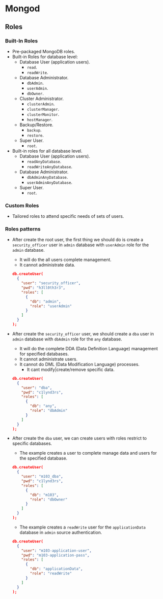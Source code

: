 # Mongod

## Roles

### Built-In Roles

- Pre-packaged MongoDB roles.
- Built-in Roles for database level:
  - Database User (application users).
    - `read`.
    - `readWrite`.
  - Database Administrator.
    - `dbAdmin`.
    - `userAdmin`.
    - `dbOwner`.
  - Cluster Administrator.
    - `clusterAdmin`.
    - `clusterManager`.
    - `clusterMonitor`.
    - `hostManager`.
  - Backup/Restore.
    - `backup`.
    - `restore`.
  - Super User.
    - `root`.
- Built-in roles for all database level.
  - Database User (application users).
    - `readAnyDatabase`.
    - `readWriteAnyDatabase`.
  - Database Administrator.
    - `dbAdminAnyDatabase`.
    - `userAdminAnyDatabase`.
  - Super User.
    - `root`.

### Custom Roles

- Tailored roles to attend specific needs of sets of users.

### Roles patterns

- After create the root user, the first thing we should do is create a `security_officer` user in `admin` database with `userAdmin` role for the `admin` database.

  - It will do the all users complete management.
  - It cannot administrate data.

  ```json
  db.createUser(
    {
      "user": "security_officer",
      "pwd": "h3ll0th3r3",
      "roles": [
        {
          "db": "admin",
          "role": "userAdmin"
        }
      ]
    }
  );
  ```

- After create the `security_officer` user, we should create a `dba` user in `admin` database with `dbAdmin` role for the `any` database.

  - It will do the complete DDA (Data Definition Language) management for specified databases.
  - It cannot administrate users.
  - It cannot do DML (Data Modification Language) processes.
    - It cant modify|create/remove specific data.

  ```json
  db.createUser(
    {
      "user": "dba",
      "pwd": "c1lynd3rs",
      "roles": [
        {
          "db": "any",
          "role": "dbAdmin"
        }
      ]
    }
  );
  ```

- After create the `dba` user, we can create users with roles restrict to specific databases.

  - The example creates a user to complete manage data and users for the specified database.

  ```json
  db.createUser(
    {
      "user": "m103_dba",
      "pwd": "c1lynd3rs",
      "roles": [
        {
          "db": "m103",
          "role": "dbOwner"
        }
      ]
    }
  );
  ```

  - The example creates a `readWrite` user for the `applicationData` database in `admin` source authentication.

  ```json
  db.createUser(
    {
      "user": "m103-application-user",
      "pwd": "m103-application-pass",
      "roles": [
        {
          "db": "applicationData",
          "role": "readWrite"
        }
      ]
    }
  );
  ```
